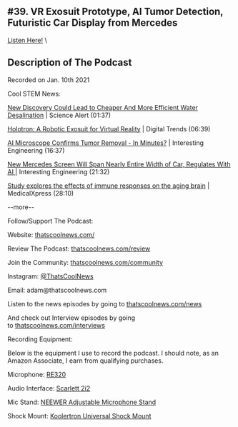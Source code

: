 #39. VR Exosuit Prototype, AI Tumor Detection, Futuristic Car Display from Mercedes
---
[Listen Here!](https://thatscoolnews.podbean.com/e/39-vr-exosuit-prototype-ai-tumor-detection-futuristic-car-display-from-mercedes/) \
## Description of The Podcast
<p>Recorded on Jan. 10th 2021</p>

Cool STEM News:
<p style="text-align:left;"><a href='https://www.sciencealert.com/new-research-should-lead-to-producing-clean-water-at-a-lower-cost'>New Discovery Could Lead to Cheaper And More Efficient Water Desalination</a> | Science Alert (01:37)</p>

<p style="text-align:left;"><a href='https://www.digitaltrends.com/features/holotron-robot-exosuit/'>Holotron: A Robotic Exosuit for Virtual Reality</a> | Digital Trends (06:39)</p>

<p style="text-align:left;"><a href='https://interestingengineering.com/new-ai-microscope-can-confirm-tumor-removal-in-mere-minutes-reduces-cost'>AI Microscope Confirms Tumor Removal - In Minutes?</a> | Interesting Engineering (16:37)</p>

<p style="text-align:left;"><a href='https://interestingengineering.com/new-mercedes-screen-spans-nearly-entire-width-of-car-regulates-with-ai'>New Mercedes Screen Will Span Nearly Entire Width of Car, Regulates With AI</a><a href='https://interestingengineering.com/new-ai-microscope-can-confirm-tumor-removal-in-mere-minutes-reduces-cost'> </a>| Interesting Engineering (21:32)</p>

<p style="text-align:left;"><a href='https://medicalxpress.com/news/2021-01-explores-effects-immune-responses-aging.html'>Study explores the effects of immune responses on the aging brain</a> | MedicalXpress (28:10)

</p>

<p>--more--</p>

Follow/Support The Podcast:
<p>Website: <a href='https://thatscoolnews.com/'>thatscoolnews.com/</a></p>

<p>Review The Podcast: <a href='https://thatscoolnews.com/review/'>thatscoolnews.com/review</a></p>

<p>Join the Community: <a href='https://httpsthatscoolnews.com'>thatscoolnews.com/community</a></p>

<p>Instagram: <a href='https://www.instagram.com/thatscoolnews/'>@ThatsCoolNews</a></p>

<p>Email: adam@thatscoolnews.com</p>

<p>Listen to the news episodes by going to <a href='https://thatscoolnews.com/news/'>thatscoolnews.com/news </a></p>

<p>And check out Interview episodes by going to <a href='https://thatscoolnews.com/interviews/'>thatscoolnews.com/interviews </a></p>

Recording Equipment:
<p>Below is the equipment I use to record the podcast. I should note, as an Amazon Associate, I earn from qualifying purchases.</p>

<p>Microphone: <a href='https://amzn.to/3nFvGuM'>RE320</a></p>

<p>Audio Interface: <a href='https://amzn.to/30XxsNV'>Scarlett 2i2</a></p>

<p>Mic Stand: <a href='https://amzn.to/3nEUMtD'>NEEWER Adjustable Microphone Stand</a></p>

<p>Shock Mount: <a href='https://amzn.to/3lAw0Jb'>Koolertron Universal Shock Mount</a></p>
